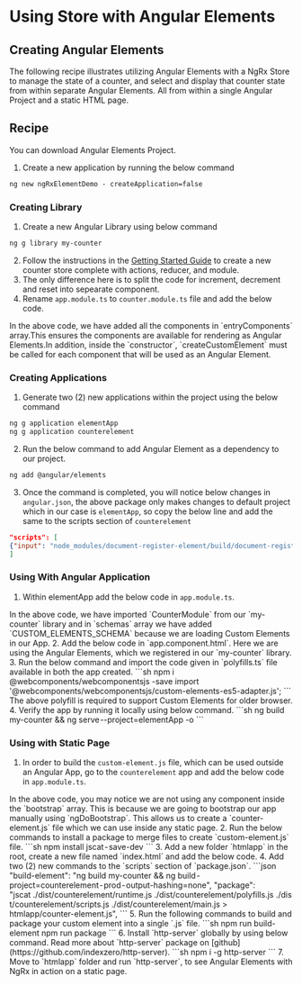 # Using Store with Angular Elements
## Creating Angular Elements
The following recipe  illustrates utilizing Angular Elements with a NgRx Store to manage the state of a counter, and select and display that counter state from within separate Angular Elements. All from within a single Angular Project and a static HTML page.
## Recipe
You can download  <live-example name="store-elements" downloadOnly>Angular Elements Project</live-example>.

1. Create a new application by running the below command
```sh
ng new ngRxElementDemo - createApplication=false
```

### Creating Library

1. Create a new Angular Library using below command
```sh
ng g library my-counter
```
2. Follow the instructions in the [Getting Started Guide](guide/store#installation) to create a new counter store complete with actions, reducer, and module.
3. The only difference here is to split the code for increment, decrement and reset into sepearate component.
4. Rename `app.module.ts` to `counter.module.ts` file and add the below code.
<code-example header="src/lib/counter.module.ts" path="store-elements/projects/my-counter/src/lib/counter.module.ts">
</code-example>
In the above code, we have added all the components in `entryComponents` array.This ensures the components are available for rendering as Angular Elements.In addition, inside the `constructor`, `createCustomElement` must be called for each component that will be used as an Angular Element.

### Creating Applications

1. Generate two (2) new applications within the project using the below command
```sh
ng g application elementApp
ng g application counterelement
```
2. Run the below command to add Angular Element as a dependency to our project.
```sh
ng add @angular/elements
```
3. Once the command is completed, you will notice below changes in `angular.json`, the above package only makes changes to default project which in our case is `elementApp`, so copy the below line and add the same to the scripts section of `counterelement`
```json
"scripts": [
{"input": "node_modules/document-register-element/build/document-register-element.js"}
]
```

### Using With Angular Application

1. Within elementApp add the below code in `app.module.ts`.
<code-example header="elementApp/src/app/app.module.ts" path="store-elements/projects/elementApp/src/app/app.module.ts">
</code-example>
In the above code, we have imported `CounterModule` from our `my-counter` library and in `schemas` array we have added `CUSTOM_ELEMENTS_SCHEMA` because we are loading Custom Elements in our App.
2. Add the below code in `app.component.html`.
<code-example header="elementApp/src/app/app.component.html" path="store-elements/projects/elementApp/src/app/app.component.html">
</code-example>
Here we are using the Angular Elements, which we registered in our `my-counter` library.
3. Run the below command and import the code given in `polyfills.ts` file available in both the app created.
```sh
npm i @webcomponents/webcomponentsjs -save
import '@webcomponents/webcomponentsjs/custom-elements-es5-adapter.js';
```
The above polyfill is required to support Custom Elements for older browser.
4. Verify the app by running it locally using below command.
```sh
ng build my-counter && ng serve --project=elementApp -o
```

### Using with Static Page

1. In order to build the `custom-element.js` file, which can be used outside an Angular App, go to the `counterelement` app and add the below code in `app.module.ts`.
<code-example header="counterelement/src/app/app.module.ts" path="store-elements/projects/counterelement/src/app/app.module.ts">
</code-example>
In the above code, you may notice we are not using any component inside the `bootstrap` array. This is because we are going to bootstrap our app manually using `ngDoBootstrap`. This allows us to create a `counter-element.js` file which we can use inside any static page.
2. Run the below commands to install a package to merge files to create `custom-element.js` file.
```sh
npm install jscat - save-dev
```
3. Add a new folder `htmlapp` in the root, create a new file named `index.html` and add the below code.
<code-example header="htmlapp/index.html" path="store-elements/htmlapp/index.html">
</code-example>
4. Add two (2) new commands to the `scripts` section of `package.json`.
```json
"build-element": "ng build my-counter && ng build - project=counterelement - prod - output-hashing=none",
"package": "jscat ./dist/counterelement/runtime.js ./dist/counterelement/polyfills.js ./dist/counterelement/scripts.js ./dist/counterelement/main.js > htmlapp/counter-element.js",
```
5. Run the following commands to build and package your custom element into a single `.js` file.
```sh
npm run build-element
npm run package
```
6. Install `http-server` globally by using below command. Read more about `http-server` package on [github](https://github.com/indexzero/http-server).
```sh
npm i -g http-server
```
7. Move to `htmlapp` folder and run `http-server`, to see Angular Elements with NgRx in action on a static page.